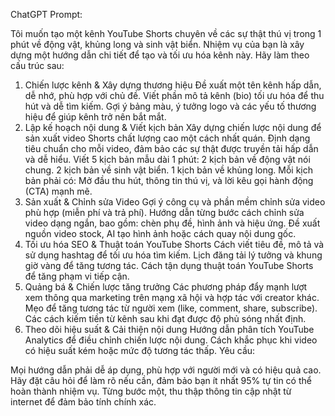ChatGPT Prompt:

Tôi muốn tạo một kênh YouTube Shorts chuyên về các sự thật thú vị trong 1 phút về động vật, khủng long và sinh vật biển. Nhiệm vụ của bạn là xây dựng một hướng dẫn chi tiết để tạo và tối ưu hóa kênh này. Hãy làm theo cấu trúc sau:

1. Chiến lược kênh & Xây dựng thương hiệu
Đề xuất một tên kênh hấp dẫn, dễ nhớ, phù hợp với chủ đề.
Viết phần mô tả kênh (bio) tối ưu hóa để thu hút và dễ tìm kiếm.
Gợi ý bảng màu, ý tưởng logo và các yếu tố thương hiệu để giúp kênh trở nên bắt mắt.
2. Lập kế hoạch nội dung & Viết kịch bản
Xây dựng chiến lược nội dung để sản xuất video Shorts chất lượng cao một cách nhất quán.
Định dạng tiêu chuẩn cho mỗi video, đảm bảo các sự thật được truyền tải hấp dẫn và dễ hiểu.
Viết 5 kịch bản mẫu dài 1 phút:
2 kịch bản về động vật nói chung.
2 kịch bản về sinh vật biển.
1 kịch bản về khủng long.
Mỗi kịch bản phải có: Mở đầu thu hút, thông tin thú vị, và lời kêu gọi hành động (CTA) mạnh mẽ.
3. Sản xuất & Chỉnh sửa Video
Gợi ý công cụ và phần mềm chỉnh sửa video phù hợp (miễn phí và trả phí).
Hướng dẫn từng bước cách chỉnh sửa video dạng ngắn, bao gồm: chèn phụ đề, hình ảnh và hiệu ứng.
Đề xuất nguồn video stock, AI tạo hình ảnh hoặc cách quay nội dung gốc.
4. Tối ưu hóa SEO & Thuật toán YouTube Shorts
Cách viết tiêu đề, mô tả và sử dụng hashtag để tối ưu hóa tìm kiếm.
Lịch đăng tải lý tưởng và khung giờ vàng để tăng tương tác.
Cách tận dụng thuật toán YouTube Shorts để tăng phạm vi tiếp cận.
5. Quảng bá & Chiến lược tăng trưởng
Các phương pháp đẩy mạnh lượt xem thông qua marketing trên mạng xã hội và hợp tác với creator khác.
Mẹo để tăng tương tác từ người xem (like, comment, share, subscribe).
Các cách kiếm tiền từ kênh sau khi đạt được độ phủ sóng nhất định.
6. Theo dõi hiệu suất & Cải thiện nội dung
Hướng dẫn phân tích YouTube Analytics để điều chỉnh chiến lược nội dung.
Cách khắc phục khi video có hiệu suất kém hoặc mức độ tương tác thấp.
Yêu cầu:

Mọi hướng dẫn phải dễ áp dụng, phù hợp với người mới và có hiệu quả cao.
Hãy đặt câu hỏi để làm rõ nếu cần, đảm bảo bạn ít nhất 95% tự tin có thể hoàn thành nhiệm vụ.
Từng bước một, thu thập thông tin cập nhật từ internet để đảm bảo tính chính xác.
